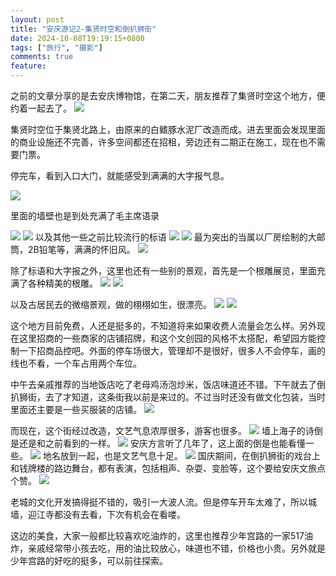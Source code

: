 ```yaml
---
layout: post
title: "安庆游记2-集贤时空和倒扒狮街"
date: 2024-10-08T19:19:15+0800
tags: ["旅行", "摄影"]
comments: true
feature: 
---
```


之前的文章分享的是去安庆博物馆，在第二天，朋友推荐了集贤时空这个地方，便约着一起去了。
![](https://img.isming.me/photo/20241005-22-4.jpg)

集贤时空位于集贤北路上，由原来的白鳍豚水泥厂改造而成。进去里面会发现里面的商业设施还不完善，许多空间都还在招租，旁边还有二期正在施工，现在也不需要门票。

停完车，看到入口大门，就能感受到满满的大字报气息。

![](https://img.isming.me/photo/20241005-22.jpg)

里面的墙壁也是到处充满了毛主席语录

![](https://img.isming.me/photo/20241005-22-82.jpg)
![](https://img.isming.me/photo/20241005-22-23.jpg)
以及其他一些之前比较流行的标语
![](https://img.isming.me/photo/20241005-22-17.jpg)
![](https://img.isming.me/photo/20241005-22-71.jpg)
最为突出的当属以厂房绘制的大邮筒，2B铅笔等，满满的怀旧风。
![](https://img.isming.me/photo/20241005-22-31.jpg)

除了标语和大字报之外，这里也还有一些别的景观，首先是一个根雕展览，里面充满了各种精美的根雕。
![](https://img.isming.me/photo/20241005-22-65.jpg)
![](https://img.isming.me/photo/20241005-22-67.jpg)

以及古居民去的微缩景观，做的栩栩如生，很漂亮。
![](https://img.isming.me/photo/20241005-22-73.jpg)
![](https://img.isming.me/photo/20241005-22-63.jpg)

这个地方目前免费，人还是挺多的，不知道将来如果收费人流量会怎么样。另外现在这里招商的一些商家的店铺招牌，和这个文创园的风格不太搭配，希望园方能控制一下招商品控吧。外面的停车场很大，管理却不是很好，很多人不会停车，画的线也不看，一个车占用两个车位。

中午去亲戚推荐的当地饭店吃了老母鸡汤泡炒米，饭店味道还不错。下午就去了倒扒狮街，去了才知道，这条街我以前是来过的。不过当时还没有做文化包装，当时里面还主要是一些买服装的店铺。
![](https://img.isming.me/photo/20241005-22-84.jpg)

而现在，这个街经过改造，文艺气息浓厚很多，游客也很多。
![](https://img.isming.me/photo/20241005-22-89.jpg)
墙上海子的诗倒是还是和之前看到的一样。
![](https://img.isming.me/photo/20241005-22-94.jpg)
安庆方言听了几年了，这上面的倒是也能看懂一些。
![](https://img.isming.me/photo/20241005-22-86.jpg)
地名放到一起，也是文艺气息十足。
![](https://img.isming.me/photo/20241005-22-97.jpg)
国庆期间，在倒扒狮街的戏台上和钱牌楼的路边舞台，都有表演，包括相声、杂耍、变脸等，这个要给安庆文旅点个赞。
![](https://img.isming.me/photo/20241005-22-109.jpg)

老城的文化开发搞得挺不错的，吸引一大波人流。但是停车开车太难了，所以城墙，迎江寺都没有去看，下次有机会在看喽。

这边的美食，大家一般都比较喜欢吃油炸的，这里也推荐少年宫路的一家517油炸，亲戚经常带小孩去吃，用的油比较放心，味道也不错，价格也小贵。另外就是少年宫路的好吃的挺多，可以前往探索。
